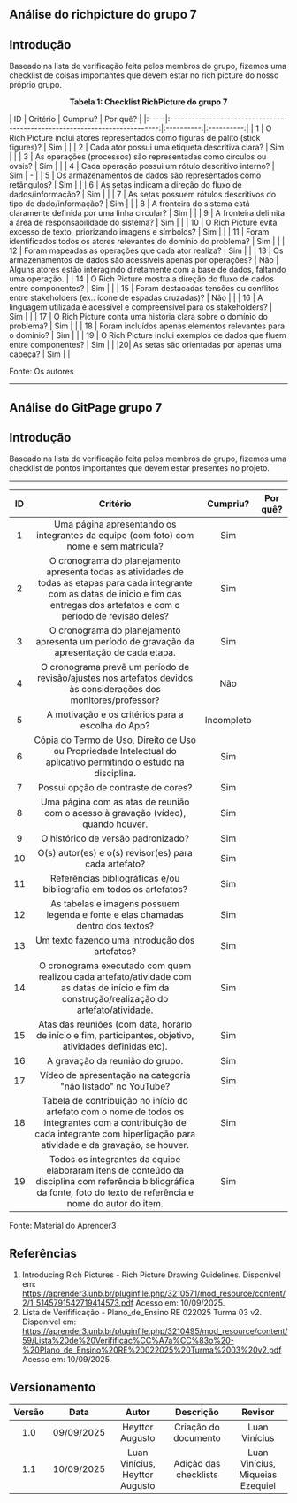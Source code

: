 ## Análise do richpicture do grupo 7

## Introdução

Baseado na lista de verificação feita pelos membros do grupo, fizemos uma checklist de coisas importantes que devem estar no rich picture do nosso próprio grupo.

<p style="text-align: center;"><strong>Tabela 1: Checklist RichPicture do grupo 7</strong></p>
| ID  | Critério                                                                 | Cumpriu? | Por quê? |
|:----:|:---------------------------------------------------------------------------:|:----------:|:----------:|
| 1  | O Rich Picture inclui atores representados como figuras de palito (stick figures)? |    Sim      |          |
| 2  | Cada ator possui uma etiqueta descritiva clara?                           |    Sim      |          |
| 3  | As operações (processos) são representadas como círculos ou ovais?        |     Sim     |          |
| 4  | Cada operação possui um rótulo descritivo interno?                        |    Sim      |     -     |
| 5  | Os armazenamentos de dados são representados como retângulos?             |    Sim      |          |
| 6  | As setas indicam a direção do fluxo de dados/informação?                  |   Sim       |          |
| 7  | As setas possuem rótulos descritivos do tipo de dado/informação?          |    Sim    |         |
| 8  | A fronteira do sistema está claramente definida por uma linha circular?   |    Sim     |         |
| 9  | A fronteira delimita a área de responsabilidade do sistema?               |     Sim     |          |
| 10 | O Rich Picture evita excesso de texto, priorizando imagens e símbolos?    |    Sim   |         |
| 11 | Foram identificados todos os atores relevantes do domínio do problema?    |    Sim      |          |
| 12 | Foram mapeadas as operações que cada ator realiza?                        |     Sim     |          |
| 13 | Os armazenamentos de dados são acessíveis apenas por operações?           |    Não    |     Alguns atores estão interagindo diretamente com a base de dados, faltando uma operação.    |
| 14 | O Rich Picture mostra a direção do fluxo de dados entre componentes?      |  Sim        |          |
| 15 | Foram destacadas tensões ou conflitos entre stakeholders (ex.: ícone de espadas cruzadas)? |    Não      |          |
| 16 | A linguagem utilizada é acessível e compreensível para os stakeholders?   |    Sim      |          |
| 17 | O Rich Picture conta uma história clara sobre o domínio do problema?      |     Sim    |       |
| 18 | Foram incluídos apenas elementos relevantes para o domínio?               |     Sim      |          |
| 19 | O Rich Picture inclui exemplos de dados que fluem entre componentes?      |     Sim     |          |
|20| As setas são orientadas por apenas uma cabeça? |   Sim  |      |

Fonte: Os autores 

---

## Análise do GitPage grupo 7

## Introdução

Baseado na lista de verificação feita pelos membros do grupo, fizemos uma checklist de pontos importantes que devem estar presentes no projeto.

---

| ID  | Critério                                                                 | Cumpriu? | Por quê? |
|:----:|:---------------------------------------------------------------------------:|:----------:|:----------:|
| 1  | Uma página apresentando os integrantes da equipe (com foto) com nome e sem matrícula? | Sim | |
| 2  | O cronograma do planejamento apresenta todas as atividades de todas as etapas para cada integrante com as datas de início e fim das entregas dos artefatos e com o período de revisão deles? | Sim | |
| 3  | O cronograma do planejamento apresenta um período de gravação da apresentação de cada etapa. | Sim | |
| 4  | O cronograma prevê um período de revisão/ajustes nos artefatos devidos às considerações dos monitores/professor? | Não | |
| 5  | A motivação e os critérios para a escolha do App? | Incompleto | |
| 6  | Cópia do Termo de Uso, Direito de Uso ou Propriedade Intelectual do aplicativo permitindo o estudo na disciplina. | Sim | |
| 7  | Possui opção de contraste de cores? | Sim | |
| 8 | Uma página com as atas de reunião com o acesso à gravação (vídeo), quando houver. | Sim | |
| 9 | O histórico de versão padronizado? | Sim | |
| 10 | O(s) autor(es) e o(s) revisor(es) para cada artefato? | Sim | |
| 11 | Referências bibliográficas e/ou bibliografia em todos os artefatos? | Sim | |
| 12 | As tabelas e imagens possuem legenda e fonte e elas chamadas dentro dos textos? | Sim | |
| 13 | Um texto fazendo uma introdução dos artefatos? | Sim | |
| 14 | O cronograma executado com quem realizou cada artefato/atividade com as datas de início e fim da construção/realização do artefato/atividade. | Sim | |
| 15 | Atas das reuniões (com data, horário de início e fim, participantes, objetivo, atividades definidas etc). | Sim | |
| 16 | A gravação da reunião do grupo. | Sim | |
| 17 | Vídeo de apresentação na categoria "não listado" no YouTube? | Sim | |
| 18 | Tabela de contribuição no início do artefato com o nome de todos os integrantes com a contribuição de cada integrante com hiperligação para atividade e da gravação, se houver. | Sim | |
| 19 | Todos os integrantes da equipe elaboraram itens de conteúdo da disciplina com referência bibliográfica da fonte, foto do texto de referência e nome do autor do item. | Sim | |

Fonte: Material do Aprender3


## Referências

1. Introducing Rich Pictures - Rich Picture Drawing Guidelines. Disponível em: <https://aprender3.unb.br/pluginfile.php/3210571/mod_resource/content/2/1_5145791542719414573.pdf> Acesso em: 10/09/2025. 
2. Lista de Verifificação - Plano_de_Ensino RE 022025 Turma 03 v2. Disponível em: <https://aprender3.unb.br/pluginfile.php/3210495/mod_resource/content/59/Lista%20de%20Verifificac%CC%A7a%CC%83o%20-%20Plano_de_Ensino%20RE%20022025%20Turma%2003%20v2.pdf> Acesso em: 10/09/2025.

## Versionamento

| Versão | Data       | Autor               | Descrição                                    | Revisor |
|:--------:|:------------:|:---------------------:|:----------------------------------------------:|:---------:|
| 1.0    | 09/09/2025 | Heyttor Augusto     | Criação do documento | Luan Vinícius |
| 1.1    | 10/09/2025 | Luan Vinícius, Heyttor Augusto     | Adição das checklists | Luan Vinícius, Miqueias Ezequiel |